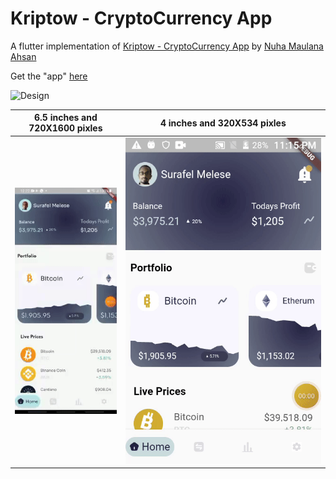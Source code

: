 # Kriptow - CryptoCurrency App

A flutter implementation of [Kriptow - CryptoCurrency App](https://dribbble.com/shots/17339800-Kriptow-CryptoCurrency-App) by [Nuha Maulana Ahsan](https://dribbble.com/nuhamlnaa)

Get the "app" [here](https://github.com/surafelMelese/Kriptow/raw/main/app-release.apk)


![Design](https://cdn.dribbble.com/users/2390402/screenshots/17339800/media/5fcc141299b0494ef87bcfa6a9f95b2d.png)



6.5 inches and 720X1600 pixles|  4 inches and 320X534 pixles
:----------------------------:|:---------------------------:
![](larger_screen.gif)        |  ![](smaller_screen.gif) 
